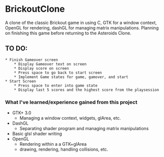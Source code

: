 # BrickoutClone
A clone of the classic Brickout game in using C, GTK for a window context, OpenGL for rendering, dashGL for managing matrix manipulations. Planning on finishing this game before returning to the Asteroids Clone.

## TO DO:
    * Finish Gameover screen
        * Display Gameover text on screen
        * Display score on screen
        * Press space to go back to start screen
        * Implement Game states for game, gamover, and start
    * Start Screen
        * Press space to enter into game state
        * Display last 5 scores and the highest score from the playsession
    

### What I've learned/experience gained from this project
   * GTK+ 3.0
       * Managing a window context, widgets, glArea, etc.
   * DashGL
       * Separating shader program and managing matrix manipulations
   * Basic glsl shader writing
   * OpenGL
       * Rendering within a a GTK+glArea
       * drawing, rendering, handling collisions, etc.
